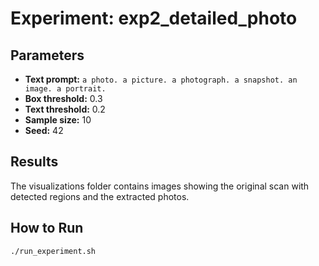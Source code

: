 # Experiment: exp2_detailed_photo

## Parameters

- **Text prompt:** `a photo. a picture. a photograph. a snapshot. an image. a portrait.`
- **Box threshold:** 0.3
- **Text threshold:** 0.2
- **Sample size:** 10
- **Seed:** 42

## Results

The visualizations folder contains images showing the original scan with detected regions and the extracted photos.

## How to Run

```bash
./run_experiment.sh
```
